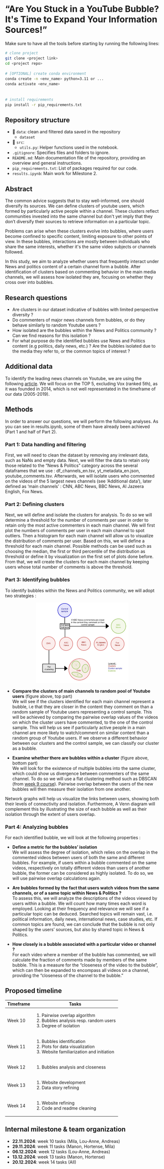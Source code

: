 # “Are You Stuck in a YouTube Bubble? It's Time to Expand Your Information Sources!”

Make sure to have all the tools before starting by running the following lines:
```bash
# clone project
git clone <project link>
cd <project repo>

# [OPTIONAL] create conda environment
conda create -n <env_name> python=3.11 or ...
conda activate <env_name>


# install requirements
pip install -r pip_requirements.txt
```
## Repository structure
- 📁 `data`: clean and filtered data saved in the repository
   - `dataset` 
- :file_folder: `src`:
   - `utils.py`: Helper functions used in the notebook.
- `.gitignore`: Specifies files and folders to ignore.
- `README.md`: Main documentation file of the repository, providing an overview and general instructions.
- `pip_requirements.txt`: List of packages required for our code.
- `results.ipynb`: Main work for Milestone 2.

## Abstract
The common advice suggests that to stay well-informed, one should diversify its sources. We can define clusters of youtube users, which formed by particularly active people within a channel. These clusters reflect communities invested into the same channel but don't yet imply that they don’t diversify their sources to retrieve information on a particular topic.

Problems can arise when these clusters evolve into bubbles, where users become confined to specific content, limiting exposure to other points of view. In these bubbles, interactions are mostly between individuals who share the same interests, whether it's the same video subjects or channels followed.

In this study, we aim to analyze whether users that frequently interact under News and politics content of a certain channel form a bubble. After identification of clusters based on commenting behavior in the main media channels, we will assess how isolated they are, focusing on whether they cross over into bubbles.


## Research questions
- Are clusters in our dataset indicative of bubbles with limited perspective diversity ?
- Do commenters of major news channels form bubbles, or do they behave similarly to random Youtube users ?
- How isolated are the bubbles within the News and Politics community ? Can we find reasons for this isolation ?
- For what purpose do the identified bubbles use News and Politics content (e.g politics, daily news, etc.) ? Are the bubbles isolated due to the media they refer to, or the common topics of interest ?

## Additional data
To identify the leading news channels on Youtube, we are using the following [article]( https://pressgazette.co.uk/media-audience-and-business-data/media_metrics/youtube-news-publishers-2023-gb-news-piers-morgan-cnn-fox/). We will focus on the TOP 5, excluding Vox (ranked 5th), as it was founded in 2014, which is not well representated in the timeframe of our data (2005-2019).

## Methods
In order to answer our questions, we will perform the following analyses. As you can see in results.ipynb, some of them have already been achieved (Part 1 and half of Part 2). 

### Part 1: Data handling and filtering
First, we will need to clean the dataset by removing any irrelevant data, such as NaNs and empty data. Next, we will filter the data to retain only those related to the “News & Politics” category across the several dataframes that we use : df_channels_en.tsv, yt_metadata_en.json, youtube_comments.tsv. Afterwards, we will isolate users who commented on the videos of the 5 largest news channels (see ‘Additional data’), later defined as ‘main channels’ : CNN, ABC News, BBC News, Al Jazeera English, Fox News.

### Part 2: Defining clusters
Next, we will define and isolate the clusters for analysis. To do so we will determine a threshold for the number of comments per user in order to retain only the most active commenters in each main channel. We will first plot the numbers of comments per user in each main channel to spot outliers. Then a histogram for each main channel will allow us to visualize the distribution of comments per user. Based on this, we will define a threshold for each main channel. Possible methods can be used such as choosing the median, the first or third percentile of the distribution as threshold or define it by visualization on the first set of plots done before. From that, we will create the clusters for each main channel by keeping users whose total number of comments is above the threshold.

### Part 3: Identifying bubbles
To identify bubbles within the News and Politics community, we will adopt two strategies :

<div align="center">
   <img src="src/figures/bubbles.jpg" alt="Bubbles identification diagram" width="60%">
</div>

- **Compare the clusters of main channels to random pool of Youtube users** (figure above, top part)\
We will see if the clusters identified for each main channel represent a bubble, i.e  that they are closer  in the content they comment on than a random sample of Youtube users representing a control sample. This will be achieved by comparing the pairwise overlap values of the videos on which the cluster users have commented, to the one of the control sample. This will help us see if particularly active people in a main channel are more likely to watch/comment on similar content than a random group of Youtube users. If we observe a different behavior between our clusters and the control sample, we can classify our cluster as a bubble.

- **Examine whether there are bubbles within a cluster** (figure above, bottom part)\
We will look for the existence of multiple bubbles into the same cluster, which could show us divergence between commenters of the same channel. To do so we will use a flat clustering method such as DBSCAN (from [week 9 course](https://docs.google.com/presentation/d/1OWnmnm8oHRBz1JWymxFBNlClpVLLY9ke/edit#slide=id.p45
)). Pairwise overlap between the users of the new bubbles will then measure their isolation from one another.

Network graphs will help us visualize the links between users, showing both their levels of connectivity and isolation. Furthermore, A Venn diagram will complement this by illustrating the size of each bubble as well as their isolation through the extent of users overlap. 

### Part 4: Analyzing bubbles
For each identified bubble, we will look at the following properties :

- **Define a metric for the bubbles’ isolation**\
We will assess the degree of isolation, which relies on the overlap in the commented videos between users of both the same and different bubbles. For example, if users within a bubble commented on the same videos, respectively on totally different videos than users of another bubble, the former can be considered as highly isolated. To do so, we will use pairwise overlap calculations again.

- **Are bubbles formed by the fact that users watch videos from the same channels, or of a same topic within News & Politics ?**\
To assess this, we will analyze the descriptions of the videos viewed by users within a bubble. We will count how many times each word is employed. Looking at their frequency and relevance we will see if a particular topic can be deduced. Searched topics will remain vast, i.e. political information, daily news, international news, case studies, etc. If common topics are found, we can conclude that the bubble is not only shaped by the users’ sources, but also by shared topic in News & Politics.

- **How closely is a bubble associated with a particular video or channel ?**\
For each video where a member of the bubble has commented, we will calculate the fraction of comments made by members of the same bubble. This is a measure for the “closeness of the video to the bubble”, which can then be expanded to encompass all videos on a channel, providing the “closeness of the channel to the bubble.”

## Proposed timeline 
|Timeframe | Tasks | 
|--------|--------------|
|Week 10 | <ol><li>Pairwise overlap algorithm</li><li>Bubbles analysis resp. random users</li><li>Degree of isolation</li></ol>| 
|Week 11  | <ol><li>Bubbles identification</li><li>Plots for data visualization</li><li>Website familiarization and initiation</li></ol>| 
|Week 12      | <ol><li>Bubbles analysis and closeness</li><ol>| 
|Week 13      |<ol><li>Website development</li><li>Data story refining</li></ol>| 
|Week 14  | <ol><li>Website refining</li><li>Code and readme cleaning</li></ol>| 

## Internal milestone & team organization
- **22.11.2024**: week 10 tasks    (Mila, Lou-Anne, Andreas)
- **29.11.2024**: week 11 tasks   (Manon, Hortense, Mila)
- **06.12.2024**: week 12 tasks   (Lou-Anne, Andreas)
- **13.12.2024**: week 13 tasks   (Manon, Hortense)
- **20.12.2024**: week 14 tasks   (All)

